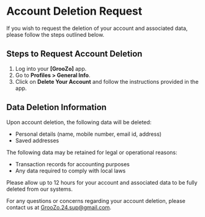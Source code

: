 # Account Deletion Request

If you wish to request the deletion of your account and associated data, please follow the steps outlined below.


## Steps to Request Account Deletion
1. Log into your **[GrooZo]** app.
2. Go to **Profiles > General Info**.
3. Click on **Delete Your Account** and follow the instructions provided in the app.

## Data Deletion Information
Upon account deletion, the following data will be deleted:
- Personal details (name, mobile number, email id, address)
- Saved addresses

The following data may be retained for legal or operational reasons:
- Transaction records for accounting purposes 
- Any data required to comply with local laws

Please allow up to 12 hours for your account and associated data to be fully deleted from our systems.

For any questions or concerns regarding your account deletion, please contact us at GrooZo.24.sup@gmail.com.
